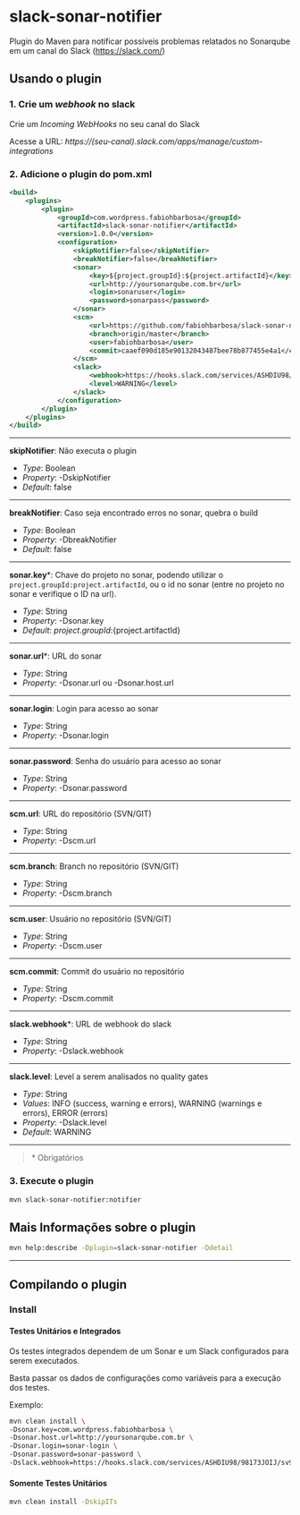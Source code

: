 # slack-sonar-notifier #

Plugin do Maven para notificar possíveis problemas relatados no Sonarqube em um canal do Slack (https://slack.com/)

## Usando o plugin
### 1. Crie um _webhook_ no slack
Crie um *Incoming WebHooks* no seu canal do Slack

Acesse a URL: _https://(seu-canal).slack.com/apps/manage/custom-integrations_

### 2. Adicione o plugin do pom.xml

```xml
<build>
    <plugins>
        <plugin>
            <groupId>com.wordpress.fabiohbarbosa</groupId>
            <artifactId>slack-sonar-notifier</artifactId>
            <version>1.0.0</version>
            <configuration>
                <skipNotifier>false</skipNotifier>
                <breakNotifier>false</breakNotifier>
                <sonar>
                    <key>${project.groupId}:${project.artifactId}</key>
                    <url>http://yoursonarqube.com.br</url>
                    <login>sonaruser</login>
                    <password>sonarpass</password>
                </sonar>
                <scm>
                    <url>https://github.com/fabiohbarbosa/slack-sonar-notifier</url>
                    <branch>origin/master</branch>
                    <user>fabiohbarbosa</user>
                    <commit>caaef090d185e90132043487bee78b877455e4a1</commit>
                </scm>
                <slack>
                    <webhook>https://hooks.slack.com/services/ASHDIU98/98173JOIJ/sv9RRmWpvTes2Oc3y5QeY54G</webhook>
                    <level>WARNING</level>
                </slack>
            </configuration>
        </plugin>
    </plugins>
</build>

```

***

**skipNotifier**: 
Não executa o plugin
* _Type_: Boolean
* _Property_: -DskipNotifier
* _Default_: false

***

**breakNotifier**: 
Caso seja encontrado erros no sonar, quebra o build
* _Type_: Boolean
* _Property_: -DbreakNotifier
* _Default_: false

***

**sonar.key***:
Chave do projeto no sonar, podendo utilizar o `project.groupId:project.artifactId`, ou o id no sonar (entre no projeto no sonar e verifique o ID na url).
* _Type_: String
* _Property_: -Dsonar.key
* _Default_: ${project.groupId}:${project.artifactId}

***

**sonar.url***:
URL do sonar
* _Type_: String
* _Property_: -Dsonar.url ou -Dsonar.host.url

***

**sonar.login**:
Login para acesso ao sonar
* _Type_: String
* _Property_: -Dsonar.login

***

**sonar.password**: 
Senha do usuário para acesso ao sonar
* _Type_: String
* _Property_: -Dsonar.password

***

**scm.url**: 
URL do repositório (SVN/GIT)
* _Type_: String
* _Property_: -Dscm.url

***

**scm.branch**: 
Branch no repositório (SVN/GIT)
* _Type_: String
* _Property_: -Dscm.branch

***

**scm.user**:
Usuário no repositório (SVN/GIT)
* _Type_: String
* _Property_: -Dscm.user

***

**scm.commit**: 
Commit do usuário no repositório
* _Type_: String
* _Property_: -Dscm.commit

***

**slack.webhook***: 
URL de webhook do slack
* _Type_: String
* _Property_: -Dslack.webhook

***


**slack.level**: 
Level a serem analisados no quality gates
* _Type_: String
* _Values_: INFO (success, warning e errors), WARNING (warnings e errors), ERROR (errors)
* _Property_: -Dslack.level
* _Default_: WARNING

***

> \* Obrigatórios

### 3. Execute o plugin
```sh
mvn slack-sonar-notifier:notifier
```

## Mais Informações sobre o plugin
```sh
mvn help:describe -Dplugin=slack-sonar-notifier -Ddetail
```

---

## Compilando o plugin

### Install
#### Testes Unitários e Integrados
Os testes integrados dependem de um Sonar e um Slack configurados para serem executados.

Basta passar os dados de configurações como variáveis para a execução dos testes.

Exemplo:
```sh
mvn clean install \
-Dsonar.key=com.wordpress.fabiohbarbosa \
-Dsonar.host.url=http://yoursonarqube.com.br \
-Dsonar.login=sonar-login \
-Dsonar.password=sonar-password \
-Dslack.webhook=https://hooks.slack.com/services/ASHDIU98/98173JOIJ/sv9RRmWpvTes2Oc3y5QeY54G
```

#### Somente Testes Unitários
```sh
mvn clean install -DskipITs
```
